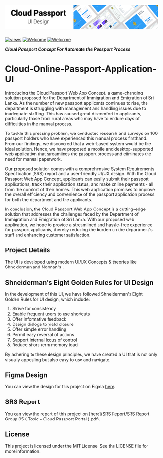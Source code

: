 # <img src="Screenshot/Header-Cloudpassport.png"> 

<a href="#"><img alt="views" title="Github views" src="https://komarev.com/ghpvc/?username=lakshithaonline&style=flat-square" width="125"/></a>
[![Welcome](https://img.shields.io/badge/NSBM%20Green%20University-Welcome-brightgreen)](#) 
[![Welcome](https://img.shields.io/badge/System%20Analysis%20And%20Designing20I-Final%20Project-orange)](#)

***Cloud Passport Concept For Automate the Passport Process***


# Cloud-Online-Passport-Application-UI

Introducing the Cloud Passport Web App Concept, a game-changing solution proposed for the Department of Immigration and Emigration of Sri Lanka. As the number of new passport applicants continues to rise, the department is struggling with management and handling issues due to inadequate staffing. This has caused great discomfort to applicants, particularly those from rural areas who may have to endure days of difficulties in the manual process.

To tackle this pressing problem, we conducted research and surveys on 100 passport holders who have experienced this manual process firsthand. From our findings, we discovered that a web-based system would be the ideal solution. Hence, we have proposed a mobile and desktop-supported web application that streamlines the passport process and eliminates the need for manual paperwork.

Our proposed solution comes with a comprehensive System Requirements Specification (SRS) report and a user-friendly UI/UX design. With the Cloud Passport Web App Concept, applicants can easily submit their passport applications, track their application status, and make online payments - all from the comfort of their homes. This web application promises to improve the overall efficiency and convenience of the passport application process for both the department and the applicants.

In conclusion, the Cloud Passport Web App Concept is a cutting-edge solution that addresses the challenges faced by the Department of Immigration and Emigration of Sri Lanka. With our proposed web application, we hope to provide a streamlined and hassle-free experience for passport applicants, thereby reducing the burden on the department's staff and enhancing customer satisfaction.

## Project Details

The UI is developed using modern UI/UX Concepts & theories like Shneiderman and Norman's .

## Shneiderman's Eight Golden Rules for UI Design

In the development of this UI, we have followed Shneiderman's Eight Golden Rules for UI design, which include:

1. Strive for consistency
2. Enable frequent users to use shortcuts
3. Offer informative feedback
4. Design dialogs to yield closure
5. Offer simple error handling
6. Permit easy reversal of actions
7. Support internal locus of control
8. Reduce short-term memory load

By adhering to these design principles, we have created a UI that is not only visually appealing but also easy to use and navigate. 

## Figma Design

You can view the design for this project on Figma [here](https://www.figma.com/file/Q3faTBapseE4oaNYFJ1BzT/Public-User-UI?t=LEj07eQe9DsDWX5L-1).

## SRS Report

You can view the report of this project on [here](SRS Report/SRS Report Group 05 ( Topic - Cloud Passport Portal ).pdf).

## License

This project is licensed under the MIT License. See the LICENSE file for more information.
